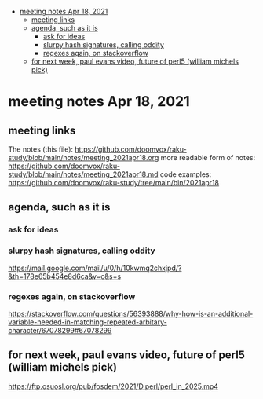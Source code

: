 - [meeting notes Apr 18, 2021](#org99ee7e0)
  - [meeting links](#org6e63603)
  - [agenda, such as it is](#org7ac5b57)
    - [ask for ideas](#org4f36c4b)
    - [slurpy hash signatures, calling oddity](#org7043075)
    - [regexes again, on stackoverflow](#org424c729)
  - [for next week, paul evans video, future of perl5 (william michels pick)](#org440e348)


<a id="org99ee7e0"></a>

# meeting notes Apr 18, 2021


<a id="org6e63603"></a>

## meeting links

The notes (this file): <https://github.com/doomvox/raku-study/blob/main/notes/meeting_2021apr18.org> more readable form of notes: <https://github.com/doomvox/raku-study/blob/main/notes/meeting_2021apr18.md> code examples: <https://github.com/doomvox/raku-study/tree/main/bin/2021apr18>


<a id="org7ac5b57"></a>

## agenda, such as it is


<a id="org4f36c4b"></a>

### ask for ideas


<a id="org7043075"></a>

### slurpy hash signatures, calling oddity

<https://mail.google.com/mail/u/0/h/10kwmq2chxjpd/?&th=178e65b454e8d6ca&v=c&s=s>


<a id="org424c729"></a>

### regexes again, on stackoverflow

<https://stackoverflow.com/questions/56393888/why-how-is-an-additional-variable-needed-in-matching-repeated-arbitary-character/67078299#67078299>


<a id="org440e348"></a>

## for next week, paul evans video, future of perl5 (william michels pick)

<https://ftp.osuosl.org/pub/fosdem/2021/D.perl/perl_in_2025.mp4>
